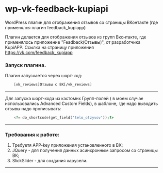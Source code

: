 # wp-vk-feedback-kupiapi
WordPress плагин для отображения отзывов со страницы ВКонтакте (где применялся плагин feedback_kupiapp)

Плагин делается для отображения отзывов из групп Вконтакте, где применялось приложение "Feadback(Отзывы)", от разработчика KupiAPP.
Ссылка на страницу приложения <https://vk.com/feedback_kupiapp>

### Запуск плагина. 
Плагин запускается через шорт-код: 
```html 
    [vk_reviews]Отзывы с ВК[/vk_reviews] 
```
---
Для запуска шорт-кода из кастомнх Групп-полей ( в моем случае использовались Advanced Custom Fields), в шаблоне, где надо выводить отзывы надо прописывать: 
```php
    <?= do_shortcode(get_field('telo_otzyvov'));?>
```
---
### Требования к работе:
1. Требуетя APP-key приложения установленного в ВК; 
2. JQuery - для получения данных асинхронным запросом со страницы ВК;
3. SlickSlider - для создания карусели.
---
